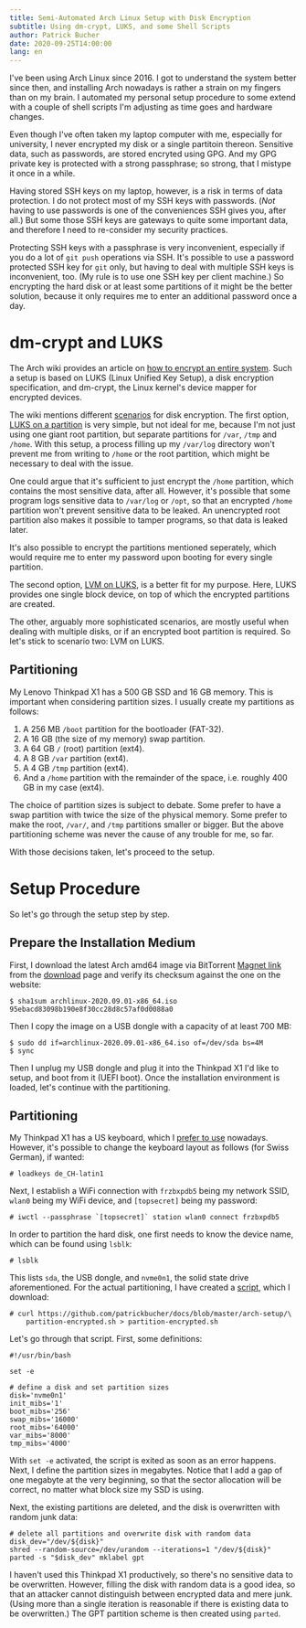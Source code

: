```yaml
---
title: Semi-Automated Arch Linux Setup with Disk Encryption
subtitle: Using dm-crypt, LUKS, and some Shell Scripts
author: Patrick Bucher
date: 2020-09-25T14:00:00
lang: en
---
```


I've been using Arch Linux since 2016. I got to understand the system better
since then, and installing Arch nowadays is rather a strain on my fingers than
on my brain. I automated my personal setup procedure to some extend with a
couple of shell scripts I'm adjusting as time goes and hardware changes.

Even though I've often taken my laptop computer with me, especially for
university, I never encrypted my disk or a single partitoin thereon. Sensitive
data, such as passwords, are stored encryted using GPG. And my GPG private key
is protected with a strong passphrase; so strong, that I mistype it once in a
while.

Having stored SSH keys on my laptop, however, is a risk in terms of data
protection. I do not protect most of my SSH keys with passwords. (_Not_ having
to use passwords is one of the conveniences SSH gives you, after all.) But some
those SSH keys are gateways to quite some important data, and therefore I need
to re-consider my security practices.

Protecting SSH keys with a passphrase is very inconvenient, especially if you do
a lot of `git push` operations via SSH. It's possible to use a password
protected SSH key for `git` only, but having to deal with multiple SSH keys is
inconvenient, too. (My rule is to use one SSH key per client machine.) So
encrypting the hard disk or at least some partitions of it might be the better
solution, because it only requires me to enter an additional password once a
day.

# dm-crypt and LUKS

The Arch wiki provides an article on [how to encrypt an entire
system](https://wiki.archlinux.org/index.php/Dm-crypt/Encrypting_an_entire_system).
Such a setup is based on LUKS (Linux Unified Key Setup), a disk encryption
specification, and dm-crypt, the Linux kernel's device mapper for encrypted
devices.

The wiki mentions different
[scenarios](https://wiki.archlinux.org/index.php/Dm-crypt/Encrypting_an_entire_system#Overview)
for disk encryption. The first option, [LUKS on a
partition](https://wiki.archlinux.org/index.php/Dm-crypt/Encrypting_an_entire_system#LUKS_on_a_partition)
is very simple, but not ideal for me, because I'm not just using one giant root
partition, but separate partitions for `/var`, `/tmp` and `/home`. With this
setup, a process filling up my `/var/log` directory won't prevent me from
writing to `/home` or the root partition, which might be necessary to deal with
the issue.

One could argue that it's sufficient to just encrypt the `/home` partition,
which contains the most sensitive data, after all. However, it's possible that
some program logs sensitive data to `/var/log` or `/opt`, so that an encrypted
`/home` partition won't prevent sensitive data to be leaked. An unencrypted root
partition also makes it possible to tamper programs, so that data is leaked
later.

It's also possible to encrypt the partitions mentioned seperately, which would
require me to enter my password upon booting for every single partition.

The second option, [LVM on
LUKS](https://wiki.archlinux.org/index.php/Dm-crypt/Encrypting_an_entire_system#LVM_on_LUKS),
is a better fit for my purpose. Here, LUKS provides one single block device, on
top of which the encrypted partitions are created.

The other, arguably more sophisticated scenarios, are mostly useful when dealing
with multiple disks, or if an encrypted boot partition is required. So let's
stick to scenario two: LVM on LUKS.

## Partitioning

My Lenovo Thinkpad X1 has a 500 GB SSD and 16 GB memory. This is important when
considering partition sizes. I usually create my partitions as follows:

1. A 256 MB `/boot` partition for the bootloader (FAT-32).
2. A 16 GB (the size of my memory) swap partition.
3. A 64 GB `/` (root) partition (ext4).
4. A 8 GB `/var` partition (ext4).
5. A 4 GB `/tmp` partition (ext4).
6. And a `/home` partition with the remainder of the space, i.e. roughly 400 GB
   in my case (ext4).

The choice of partition sizes is subject to debate. Some prefer to have a swap
partition with twice the size of the physical memory. Some prefer to make the
root, `/var/`, and `/tmp` partitions smaller or bigger. But the above
partitioning scheme was never the cause of any trouble for me, so far.

With those decisions taken, let's proceed to the setup.

# Setup Procedure

So let's go through the setup step by step.

## Prepare the Installation Medium

First, I download the latest Arch amd64 image via BitTorrent [Magnet
link](magnet:?xt=urn:btih:db56a13a6555179990837759ca27274d0be49aca&dn=archlinux-2020.09.01-x86_64.iso)
from the [download](https://www.archlinux.org/download/) page and verify its
checksum against the one on the website:

    $ sha1sum archlinux-2020.09.01-x86_64.iso
    95ebacd83098b190e8f30cc28d8c57af0d0088a0

Then I copy the image on a USB dongle with a capacity of at least 700 MB:

    $ sudo dd if=archlinux-2020.09.01-x86_64.iso of=/dev/sda bs=4M
    $ sync

Then I unplug my USB dongle and plug it into the Thinkpad X1 I'd like to setup,
and boot from it (UEFI boot). Once the installation environment is loaded, let's
continue with the partitioning.

## Partitioning

My Thinkpad X1 has a US keyboard, which I [prefer to
use](https://paedubucher.ch/articles/2020-09-16-compose-key-on-x.html) nowadays.
However, it's possible to change the keyboard layout as follows (for Swiss
German), if wanted:

    # loadkeys de_CH-latin1

Next, I establish a WiFi connection with `frzbxpdb5` being my network SSID, 
`wlan0` being my WiFi device, and `[topsecret]` being my password:

    # iwctl --passphrase `[topsecret]` station wlan0 connect frzbxpdb5

In order to partition the hard disk, one first needs to know the device name,
which can be found using `lsblk`:

    # lsblk

This lists `sda`, the USB dongle, and `nvme0n1`, the solid state drive
aforementioned. For the actual partitioning, I have created a
[script](https://github.com/patrickbucher/docs/blob/master/arch-setup/partition-encrypted.sh),
which I download:

    # curl https://github.com/patrickbucher/docs/blob/master/arch-setup/\
        partition-encrypted.sh > partition-encrypted.sh

Let's go through that script. First, some definitions:

    #!/usr/bin/bash

    set -e

    # define a disk and set partition sizes
    disk='nvme0n1'
    init_mibs='1'
    boot_mibs='256'
    swap_mibs='16000'
    root_mibs='64000'
    var_mibs='8000'
    tmp_mibs='4000'

With `set -e` activated, the script is exited as soon as an error happens. Next,
I define the partition sizes in megabytes. Notice that I add a gap of one
megabyte at the very beginning, so that the sector allocation will be correct,
no matter what block size my SSD is using.

Next, the existing partitions are deleted, and the disk is overwritten with
random junk data:

    # delete all partitions and overwrite disk with random data
    disk_dev="/dev/${disk}"
    shred --random-source=/dev/urandom --iterations=1 "/dev/${disk}"
    parted -s "$disk_dev" mklabel gpt

I haven't used this Thinkpad X1 productively, so there's no sensitive data to be
overwritten. However, filling the disk with random data is a good idea, so that
an attacker cannot distinguish between encrypted data and mere junk. (Using more
than a single iteration is reasonable if there is existing data to be
overwritten.) The GPT partition scheme is then created using `parted`.
